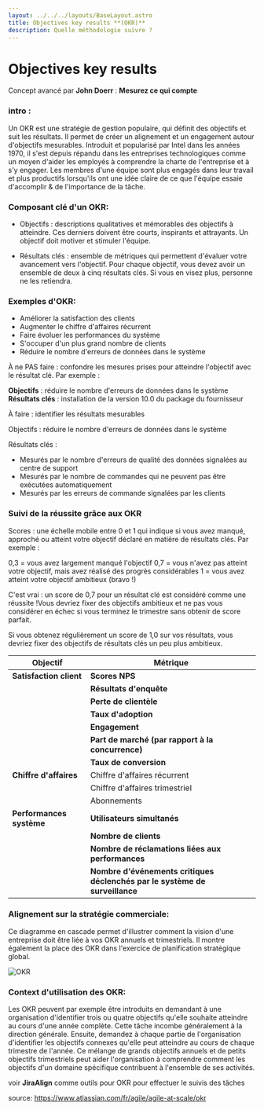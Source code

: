 ```yaml
---
layout: ../../../layouts/BaseLayout.astro
title: Objectives key results **(OKR)**
description: Quelle méthodologie suivre ? 
---
```


# Objectives key results
Concept avancé par **John Doerr** : **Mesurez ce qui compte**

### intro : 
Un OKR est une stratégie de gestion populaire, qui définit des objectifs et suit les résultats. Il permet de créer un alignement et un engagement autour d'objectifs mesurables. Introduit et popularisé par Intel dans les années 1970, il s'est depuis répandu dans les entreprises technologiques comme un moyen d'aider les employés à comprendre la charte de l'entreprise et à s'y engager.
Les membres d'une équipe sont plus engagés dans leur travail et plus productifs lorsqu'ils ont une idée claire de ce que l'équipe essaie d'accomplir & de l'importance de la tâche.

### Composant clé d'un OKR: 
- Objectifs : descriptions qualitatives et mémorables des objectifs à atteindre. Ces derniers doivent être courts, inspirants et attrayants. Un objectif doit motiver et stimuler l'équipe.

- Résultats clés : ensemble de métriques qui permettent d'évaluer votre avancement vers l'objectif. Pour chaque objectif, vous devez avoir un ensemble de deux à cinq résultats clés. Si vous en visez plus, personne ne les retiendra.

### Exemples d'OKR: 

- Améliorer la satisfaction des clients
- Augmenter le chiffre d'affaires récurrent
- Faire évoluer les performances du système
- S'occuper d'un plus grand nombre de clients
- Réduire le nombre d'erreurs de données dans le système

À ne PAS faire : confondre les mesures prises pour atteindre l'objectif avec le résultat clé. Par exemple :

**Objectifs** : réduire le nombre d'erreurs de données dans le système
**Résultats clés** : installation de la version 10.0 du package du fournisseur

À faire : identifier les résultats mesurables

Objectifs : réduire le nombre d'erreurs de données dans le système


Résultats clés :

- Mesurés par le nombre d'erreurs de qualité des données signalées au centre de support
- Mesurés par le nombre de commandes qui ne peuvent pas être exécutées automatiquement
- Mesurés par les erreurs de commande signalées par les clients




### Suivi de la réussite grâce aux OKR
Scores : une échelle mobile entre 0 et 1 qui indique si vous avez manqué, approché ou atteint votre objectif déclaré en matière de résultats clés. Par exemple :

0,3 = vous avez largement manqué l'objectif
0,7 = vous n'avez pas atteint votre objectif, mais avez réalisé des progrès considérables
1 = vous avez atteint votre objectif ambitieux (bravo !)

C'est vrai : un score de 0,7 pour un résultat clé est considéré comme une réussite !Vous devriez fixer des objectifs ambitieux et ne pas vous considérer en échec si vous terminez le trimestre sans obtenir de score parfait.

Si vous obtenez régulièrement un score de 1,0 sur vos résultats, vous devriez fixer des objectifs de résultats clés un peu plus ambitieux.

| **Objectif**           | **Métrique**                                      |
|------------------------|---------------------------------------------------|
| **Satisfaction client**| **Scores NPS**                                     |
|                        | **Résultats d'enquête**                               |
|                        | **Perte de clientèle**                                |
|                        | **Taux d'adoption**                                   |
|                        | **Engagement**                                        |
|                        | **Part de marché (par rapport à la concurrence)**     |
|                        | **Taux de conversion**                                |
| **Chiffre d'affaires** | Chiffre d'affaires récurrent                      |
|                        | Chiffre d'affaires trimestriel                    |
|                        | Abonnements                                       |
| **Performances système** | **Utilisateurs simultanés**                        |
|                        | **Nombre de clients**                                 |
|                        | **Nombre de réclamations liées aux performances**     |
|                        | **Nombre d'événements critiques déclenchés par le système de surveillance** |

### Alignement sur la stratégie commerciale: 
Ce diagramme en cascade permet d'illustrer comment la vision d'une entreprise doit être liée à vos OKR annuels et trimestriels. Il montre également la place des OKR dans l'exercice de planification stratégique global.

![OKR](https://wac-cdn.atlassian.com/dam/jcr:81dce6ef-fa71-47e7-882b-beba5562f460/Agile-Coach_OKRs-diagram_1120x986@2x.png?cdnVersion=2393)

### Context d'utilisation des OKR:
Les OKR peuvent par exemple être introduits en demandant à une organisation d'identifier trois ou quatre objectifs qu'elle souhaite
atteindre au cours d'une année complète. Cette tâche incombe généralement à la direction générale. Ensuite, demandez à chaque partie
de l'organisation d'identifier les objectifs connexes qu'elle peut atteindre au cours de chaque trimestre de l'année.
Ce mélange de grands objectifs annuels et de petits objectifs trimestriels peut aider l'organisation à comprendre comment les
objectifs d'un domaine spécifique contribuent à l'ensemble de ses activités.

voir **JiraAlign** comme outils pour OKR pour effectuer le suivis des tâches


source: 
https://www.atlassian.com/fr/agile/agile-at-scale/okr
